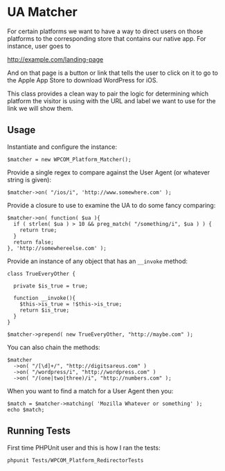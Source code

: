 UA Matcher
=================

For certain platforms we want to have a way to direct users on those platforms to
the corresponding store that contains our native app. For instance, user goes to

  http://example.com/landing-page
   
And on that page is a button or link that tells the user to click on it to go to the
Apple App Store to download WordPress for iOS.

This class provides a clean way to pair the logic for determining which platform the
visitor is using with the URL and label we want to use for the link we will show them.


Usage
---------------
   
Instantiate and configure the instance:

    $matcher = new WPCOM_Platform_Matcher();
    
Provide a single regex to compare against the User Agent (or whatever string is given):
    
    $matcher->on( "/ios/i", 'http://www.somewhere.com' );

Provide a closure to use to examine the UA to do some fancy comparing:
    
    $matcher->on( function( $ua ){
      if ( strlen( $ua ) > 10 && preg_match( "/something/i", $ua ) ) {
        return true;
      }
      return false;
    }, 'http://somewhereelse.com' );

Provide an instance of any object that has an `__invoke` method:

    class TrueEveryOther {
      
      private $is_true = true;
      
      function __invoke(){
        $this->is_true = !$this->is_true;
        return $is_true;
      }
    }
    
    $matcher->prepend( new TrueEveryOther, "http://maybe.com" );


You can also chain the methods:
    
    $matcher
      ->on( "/[\d]+/", "http://digitsareus.com" )
      ->on( "/wordpress/i", "http://wordpress.com" )
      ->on( "/(one|two|three)/i", "http://numbers.com" );
               

When you want to find a match for a User Agent then you:

    $match = $matcher->matching( 'Mozilla Whatever or something' );
    echo $match;
		
Running Tests
-------------

First time PHPUnit user and this is how I ran the tests:

    phpunit Tests/WPCOM_Platform_RedirectorTests
		

    
    



